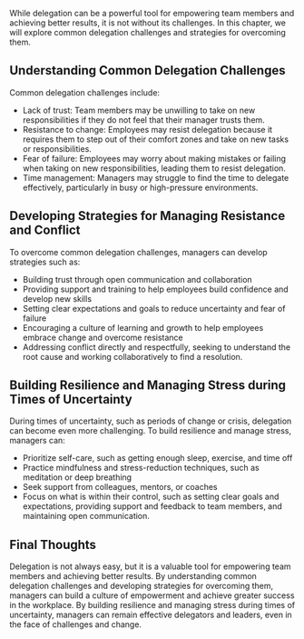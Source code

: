 
While delegation can be a powerful tool for empowering team members and achieving better results, it is not without its challenges. In this chapter, we will explore common delegation challenges and strategies for overcoming them.

Understanding Common Delegation Challenges
------------------------------------------

Common delegation challenges include:

* Lack of trust: Team members may be unwilling to take on new responsibilities if they do not feel that their manager trusts them.
* Resistance to change: Employees may resist delegation because it requires them to step out of their comfort zones and take on new tasks or responsibilities.
* Fear of failure: Employees may worry about making mistakes or failing when taking on new responsibilities, leading them to resist delegation.
* Time management: Managers may struggle to find the time to delegate effectively, particularly in busy or high-pressure environments.

Developing Strategies for Managing Resistance and Conflict
----------------------------------------------------------

To overcome common delegation challenges, managers can develop strategies such as:

* Building trust through open communication and collaboration
* Providing support and training to help employees build confidence and develop new skills
* Setting clear expectations and goals to reduce uncertainty and fear of failure
* Encouraging a culture of learning and growth to help employees embrace change and overcome resistance
* Addressing conflict directly and respectfully, seeking to understand the root cause and working collaboratively to find a resolution.

Building Resilience and Managing Stress during Times of Uncertainty
-------------------------------------------------------------------

During times of uncertainty, such as periods of change or crisis, delegation can become even more challenging. To build resilience and manage stress, managers can:

* Prioritize self-care, such as getting enough sleep, exercise, and time off
* Practice mindfulness and stress-reduction techniques, such as meditation or deep breathing
* Seek support from colleagues, mentors, or coaches
* Focus on what is within their control, such as setting clear goals and expectations, providing support and feedback to team members, and maintaining open communication.

Final Thoughts
--------------

Delegation is not always easy, but it is a valuable tool for empowering team members and achieving better results. By understanding common delegation challenges and developing strategies for overcoming them, managers can build a culture of empowerment and achieve greater success in the workplace. By building resilience and managing stress during times of uncertainty, managers can remain effective delegators and leaders, even in the face of challenges and change.
